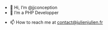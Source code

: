 - 👋 Hi, I’m @jjconception
- 👀 I’m a PHP Developper
<!---
- 🌱 I’m currently learning React
- 💞️ I’m looking to collaborate on ...
--->
- 📫 How to reach me at contact@julienjulien.fr

<!---
jjconception/jjconception is a ✨ special ✨ repository because its `README.md` (this file) appears on your GitHub profile.
You can click the Preview link to take a look at your changes.
--->
